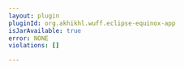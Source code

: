 ```yaml
---
layout: plugin
pluginId: org.akhikhl.wuff.eclipse-equinox-app
isJarAvailable: true
error: NONE
violations: []

---
```

